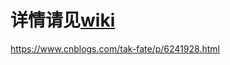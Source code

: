# 详情请见[wiki](https://github.com/gdufeZLYL/gdufezlyl.github.com/wiki)

https://www.cnblogs.com/tak-fate/p/6241928.html
